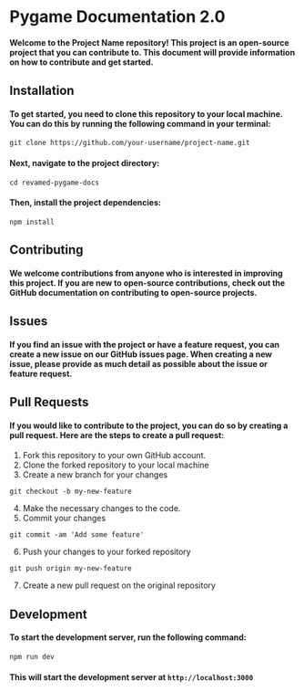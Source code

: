 # Pygame Documentation 2.0
#### Welcome to the Project Name repository! This project is an open-source project that you can contribute to. This document will provide information on how to contribute and get started.

## Installation
#### To get started, you need to clone this repository to your local machine. You can do this by running the following command in your terminal:

```terminal
git clone https://github.com/your-username/project-name.git
```

#### Next, navigate to the project directory:

```terminal
cd revamed-pygame-docs
```

#### Then, install the project dependencies:

```terminal
npm install
```

## Contributing

#### We welcome contributions from anyone who is interested in improving this project. If you are new to open-source contributions, check out the GitHub documentation on contributing to open-source projects.

## Issues

#### If you find an issue with the project or have a feature request, you can create a new issue on our GitHub issues page. When creating a new issue, please provide as much detail as possible about the issue or feature request.

## Pull Requests

#### If you would like to contribute to the project, you can do so by creating a pull request. Here are the steps to create a pull request:

1. Fork this repository to your own GitHub account.
2. Clone the forked repository to your local machine
3. Create a new branch for your changes

```terminal
git checkout -b my-new-feature
```
4. Make the necessary changes to the code.
5. Commit your changes

```terminal
git commit -am 'Add some feature'

```
6. Push your changes to your forked repository

```terminal
git push origin my-new-feature
```

7. Create a new pull request on the original repository

## Development
#### To start the development server, run the following command: 
```terminal
npm run dev
```
#### This will start the development server at `http://localhost:3000`
